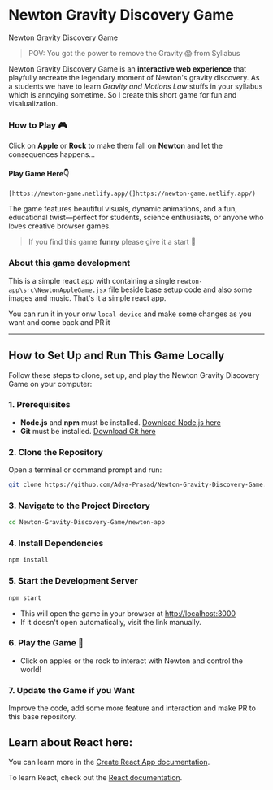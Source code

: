 # Newton Gravity Discovery Game
Newton Gravity Discovery Game

> POV: You got the power to remove the Gravity 😱 from Syllabus

Newton Gravity Discovery Game is an **interactive web experience** that playfully recreate the legendary moment of Newton's gravity discovery. As a students we have to learn _Gravity and Motions Law_ stuffs in your syllabus which is annoying sometime. So I create this short game for fun and visalualization.

### How to Play 🎮
Click on **Apple** or **Rock** to make them fall on **Newton** and let the consequences happens...

#### Play Game Here👇
```
[https://newton-game.netlify.app/(]https://newton-game.netlify.app/)
```

The game features beautiful visuals, dynamic animations, and a fun, educational twist—perfect for students, science enthusiasts, or anyone who loves creative browser games.

> If you find this game **funny** please give it a start 🌟

### About this game development
This is a simple react app with containing a single `newton-app\src\NewtonAppleGame.jsx` file beside base setup code and also some images and music. That's it a simple react app.

You can run it in your onw `local device` and make some changes as you want and come back and PR it

---

## How to Set Up and Run This Game Locally

Follow these steps to clone, set up, and play the Newton Gravity Discovery Game on your computer:

### 1. Prerequisites
- **Node.js** and **npm** must be installed. [Download Node.js here](https://nodejs.org/)
- **Git** must be installed. [Download Git here](https://git-scm.com/)

### 2. Clone the Repository
Open a terminal or command prompt and run:
```sh
git clone https://github.com/Adya-Prasad/Newton-Gravity-Discovery-Game.git
```

### 3. Navigate to the Project Directory
```sh
cd Newton-Gravity-Discovery-Game/newton-app
```

### 4. Install Dependencies
```sh
npm install
```

### 5. Start the Development Server
```sh
npm start
```

- This will open the game in your browser at [http://localhost:3000](http://localhost:3000)
- If it doesn't open automatically, visit the link manually.

### 6. Play the Game 🤟
- Click on apples or the rock to interact with Newton and control the world!

### 7. Update the Game if you Want
Improve the code, add some more feature and interaction and make PR to this base repository.

## Learn about React here:

You can learn more in the [Create React App documentation](https://facebook.github.io/create-react-app/docs/getting-started).

To learn React, check out the [React documentation](https://reactjs.org/).
